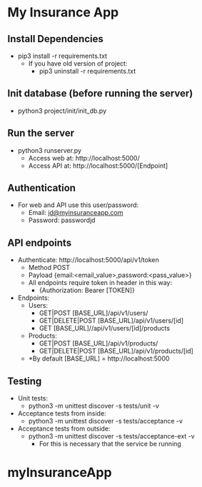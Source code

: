 # My Insurance App

## Install Dependencies
- pip3 install -r requirements.txt
  - If you have old version of project: 
    - pip3 uninstall -r requirements.txt

## Init database (before running the server)
- python3 project/init/init_db.py

## Run the server 
- python3 runserver.py
  - Access web at: http://localhost:5000/
  - Access API at: http://localhost:5000/[Endpoint]

## Authentication
- For web and API use this user/password:
  - Email: jd@myinsuranceapp.com
  - Password: passwordjd

## API endpoints
- Authenticate: http://localhost:5000/api/v1/token
  - Method POST
  - Payload {email:<email_value>,password:<pass_value>}
  - All endpoints require token in header in this way:
    - {Authorization: Bearer [TOKEN]}
- Endpoints:
  - Users: 
    - GET|POST [BASE_URL]/api/v1/users/
    - GET|DELETE|POST [BASE_URL]/api/v1/users/[id]
    - GET [BASE_URL]//api/v1/users/[id]/products
  - Products: 
    - GET|POST [BASE_URL]/api/v1/products/
    - GET|DELETE|POST [BASE_URL]/api/v1/products/[id]
  - *By default [BASE_URL] = http://localhost:5000
    

## Testing
- Unit tests:
  -  python3 -m unittest discover -s tests/unit -v
- Acceptance tests from inside:
  - python3 -m unittest discover -s tests/acceptance -v
- Acceptance tests from outside:
  - python3 -m unittest discover -s tests/acceptance-ext -v
    - For this is necessary that the service be running

# myInsuranceApp
